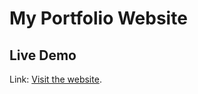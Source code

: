 # My Portfolio Website
## Live Demo
Link: [Visit the website](https://sympto-tracker.vercel.app/).

